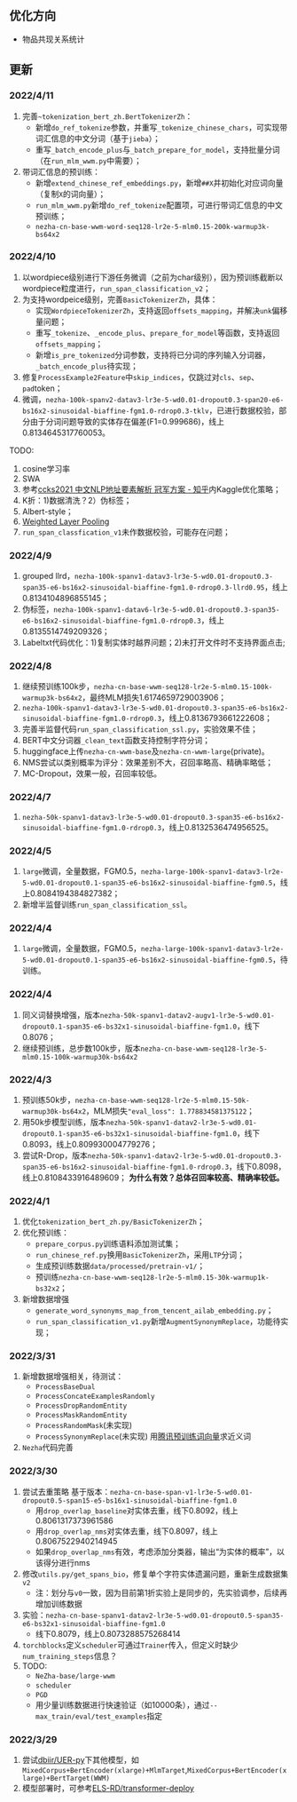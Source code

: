 ## 优化方向

- 物品共现关系统计

## 更新

### 2022/4/11
1. 完善`~tokenization_bert_zh.BertTokenizerZh`：
   - 新增`do_ref_tokenize`参数，并重写`_tokenize_chinese_chars`，可实现带词汇信息的中文分词（基于`jieba`）；
   - 重写`_batch_encode_plus`与`_batch_prepare_for_model`，支持批量分词（在`run_mlm_wwm.py`中需要）；
2. 带词汇信息的预训练：
   - 新增`extend_chinese_ref_embeddings.py`，新增`##X`并初始化对应词向量（复制`X`的词向量）；
   - `run_mlm_wwm.py`新增`do_ref_tokenize`配置项，可进行带词汇信息的中文预训练；
   - `nezha-cn-base-wwm-word-seq128-lr2e-5-mlm0.15-200k-warmup3k-bs64x2`

### 2022/4/10
1. 以wordpiece级别进行下游任务微调（之前为char级别），因为预训练截断以wordpiece粒度进行，`run_span_classification_v2`；
2. 为支持wordpeice级别，完善`BasicTokenizerZh`，具体：
   - 实现`WordpieceTokenizerZh`，支持返回`offsets_mapping`，并解决`unk`偏移量问题；
   - 重写`_tokenize`、`_encode_plus`、`prepare_for_model`等函数，支持返回`offsets_mapping`；
   - 新增`is_pre_tokenized`分词参数，支持将已分词的序列输入分词器，`_batch_encode_plus`待实现；
3. 修复`ProcessExample2Feature`中`skip_indices`，仅跳过对`cls`、`sep`、`pad`token；
4. 微调，`nezha-100k-spanv2-datav3-lr3e-5-wd0.01-dropout0.3-span20-e6-bs16x2-sinusoidal-biaffine-fgm1.0-rdrop0.3-tklv`，已进行数据校验，部分由于分词问题导致的实体存在偏差(F1=0.999686)，线上0.8134645317760053。

TODO:
1. cosine学习率
2. SWA
3. 参考[ccks2021 中文NLP地址要素解析 冠军方案 - 知乎](https://zhuanlan.zhihu.com/p/449676168)内Kaggle优化策略；
4. K折：1)数据清洗？2）伪标签；
5. Albert-style；
6. [Weighted Layer Pooling](https://www.kaggle.com/code/rhtsingh/utilizing-transformer-representations-efficiently/notebook)
7. `run_span_classfication_v1`未作数据校验，可能存在问题；

### 2022/4/9
1. grouped llrd，`nezha-100k-spanv1-datav3-lr3e-5-wd0.01-dropout0.3-span35-e6-bs16x2-sinusoidal-biaffine-fgm1.0-rdrop0.3-llrd0.95`，线上0.8134104896855145；
2. 伪标签，`nezha-100k-spanv1-datav6-lr3e-5-wd0.01-dropout0.3-span35-e6-bs16x2-sinusoidal-biaffine-fgm1.0-rdrop0.3`，线上0.8135514749209326；
3. Labeltxt代码优化：1)复制实体时越界问题；2)未打开文件时不支持界面点击;

### 2022/4/8
1. 继续预训练100k步，`nezha-cn-base-wwm-seq128-lr2e-5-mlm0.15-100k-warmup3k-bs64x2`，最终MLM损失1.6174659729003906；
2. `nezha-100k-spanv1-datav3-lr3e-5-wd0.01-dropout0.3-span35-e6-bs16x2-sinusoidal-biaffine-fgm1.0-rdrop0.3`，线上0.8136793661222608；
3. 完善半监督代码`run_span_classification_ssl.py`，实验效果不佳；
4. BERT中文分词器`_clean_text`函数支持控制字符分词；
5. huggingface上传`nezha-cn-wwm-base`及`nezha-cn-wwm-large`(private)。
6. NMS尝试以类别概率为评分：效果差别不大，召回率略高、精确率略低；
7. MC-Dropout，效果一般，召回率较低。

### 2022/4/7
1. `nezha-50k-spanv1-datav3-lr3e-5-wd0.01-dropout0.3-span35-e6-bs16x2-sinusoidal-biaffine-fgm1.0-rdrop0.3`，线上0.8132536474956525。

### 2022/4/5

1. `large`微调，全量数据，FGM0.5，`nezha-large-100k-spanv1-datav3-lr2e-5-wd0.01-dropout0.1-span35-e6-bs16x2-sinusoidal-biaffine-fgm0.5`，线上0.8084194384827382；
2. 新增半监督训练`run_span_classification_ssl`。

### 2022/4/4
1. `large`微调，全量数据，FGM0.5，`nezha-large-100k-spanv1-datav3-lr2e-5-wd0.01-dropout0.1-span35-e6-bs16x2-sinusoidal-biaffine-fgm0.5`，待训练。

### 2022/4/4
1. 同义词替换增强，版本`nezha-50k-spanv1-datav2-augv1-lr3e-5-wd0.01-dropout0.1-span35-e6-bs32x1-sinusoidal-biaffine-fgm1.0`，线下0.8076；
2. 继续预训练，总步数100k步，版本`nezha-cn-base-wwm-seq128-lr3e-5-mlm0.15-100k-warmup30k-bs64x2`

### 2022/4/3
1. 预训练50k步，`nezha-cn-base-wwm-seq128-lr2e-5-mlm0.15-50k-warmup30k-bs64x2`，MLM损失`"eval_loss": 1.778834581375122`；
2. 用50k步模型训练，版本`nezha-50k-spanv1-datav2-lr3e-5-wd0.01-dropout0.1-span35-e6-bs32x1-sinusoidal-biaffine-fgm1.0`，线下0.8093，线上0.809930004779276；
3. 尝试R-Drop，版本`nezha-50k-spanv1-datav2-lr3e-5-wd0.01-dropout0.3-span35-e6-bs16x2-sinusoidal-biaffine-fgm1.0-rdrop0.3`，线下0.8098，线上0.8108433916489609；
    **为什么有效？总体召回率较高、精确率较低。**

### 2022/4/1
1. 优化`tokenization_bert_zh.py/BasicTokenizerZh`；
2. 优化预训练：
    - `prepare_corpus.py`训练语料添加测试集；
    - `run_chinese_ref.py`换用`BasicTokenizerZh`，采用`LTP`分词；
    - 生成预训练数据`data/processed/pretrain-v1/`；
    - 预训练`nezha-cn-base-wwm-seq128-lr2e-5-mlm0.15-30k-warmup1k-bs32x2`；
3. 新增数据增强
    - `generate_word_synonyms_map_from_tencent_ailab_embedding.py`；
    - `run_span_classification_v1.py`新增`AugmentSynonymReplace`，功能待实现；

### 2022/3/31
1. 新增数据增强相关，待测试：
    - `ProcessBaseDual`
    - `ProcessConcateExamplesRandomly`
    - `ProcessDropRandomEntity`
    - `ProcessMaskRandomEntity`
    - `ProcessRandomMask`(未实现)
    - `ProcessSynonymReplace`(未实现)
        用[腾讯预训练词向量](https://ai.tencent.com/ailab/nlp/zh/embedding.html)求近义词
2. `Nezha`代码完善

### 2022/3/30

1. 尝试去重策略
    基于版本：`nezha-cn-base-span-v1-lr3e-5-wd0.01-dropout0.5-span15-e5-bs16x1-sinusoidal-biaffine-fgm1.0`
    - 用`drop_overlap_baseline`对实体去重，线下0.8092，线上0.8061317373961586
    - 用`drop_overlap_nms`对实体去重，线下0.8097，线上0.8067522940214945
    - 如果`drop_overlap_nms`有效，考虑添加分类器，输出“为实体的概率”，以该得分进行nms
2. 修改`utils.py/get_spans_bio`，修复单个字符实体遗漏问题，重新生成数据集`v2`
    - 注：划分与`v0`一致，因为目前第1折实验上是同步的，先实验调参，后续再增加训练数据
3. 实验：`nezha-cn-base-spanv1-datav2-lr3e-5-wd0.01-dropout0.5-span35-e6-bs32x1-sinusoidal-biaffine-fgm1.0`
    - 线下0.8079，线上0.8073288575268414
4. `torchblocks`定义`scheduler`可通过`Trainer`传入，但定义时缺少`num_training_steps`信息？
5. TODO: 
   - `NeZha-base/large-wwm`
   - `scheduler`
   - `PGD`
   - 用少量训练数据进行快速验证（如10000条），通过`--max_train/eval/test_examples`指定

### 2022/3/29
1. 尝试[dbiir/UER-py](https://github.com/dbiir/UER-py)下其他模型，如`MixedCorpus+BertEncoder(xlarge)+MlmTarget`,`MixedCorpus+BertEncoder(xlarge)+BertTarget(WWM)`
2. 模型部署时，可参考[ELS-RD/transformer-deploy](https://github.com/ELS-RD/transformer-deploy)
